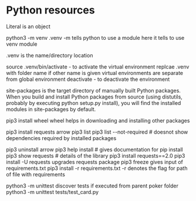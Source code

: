 # Python resources

Literal is an object

python3 -m venv .venv
-m tells python to use a module here it tells to use venv module

.venv is the name/directory location

source .venv/bin/activate - to activate the virtual environment replcae .venv with folder name if other name is given
virtual environments are separate from global environment
deactivate - to deactivate the environment


site-packages is the target directory of manually built Python packages. When you build and install Python packages from
source (using distutils, probably by executing python setup.py install), you will find the installed modules in site-packages by default.

pip3 install wheel
wheel helps in downloading and installing other packages

pip3 install requests arrow
pip3 list
pip3 list --not-required # doesnot show dependencies required by installed packages

pip3 uninstall arrow
pip3 help install # gives documentation for pip install
pip3 show requests # details of the library
pip3 install requests==2.0
pip3 install -U requests upgrades requests package
pip3 freeze gives input of requirements.txt
pip3 install -r requirements.txt -r denotes the flag for path of file with requirements

python3 -m unittest discover tests
if executed from parent poker folder
python3 -m unittest tests/test_card.py
